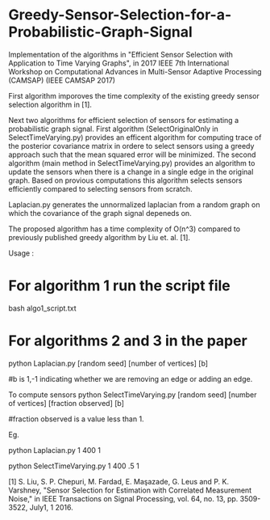 # Greedy-Sensor-Selection-for-a-Probabilistic-Graph-Signal
Implementation of the algorithms in
"Efficient Sensor Selection with Application to Time Varying Graphs",
in 2017 IEEE 7th International Workshop on Computational Advances in
Multi-Sensor Adaptive Processing (CAMSAP) (IEEE CAMSAP 2017)

First algorithm imporoves the time complexity of the 
existing greedy sensor selection algorithm in [1].

Next two algorithms for efficient selection of sensors for 
estimating a probabilistic graph signal. 
First algorithm (SelectOriginalOnly in SelectTimeVarying.py) provides 
an efficent algorithm for computing trace of the posterior covariance matrix
in ordere to select sensors using a greedy approach such that the 
mean squared error will be minimized. 
The second algorithm (main method in SelectTimeVarying.py) provides 
an algorithm to update the sensors when there is a change 
in a single edge in the original graph. Based on provious computations 
this algorithm selects sensors efficiently compared to selecting sensors 
from scratch. 

Laplacian.py generates the unnormalized laplacian from a random graph 
on which the covariance of the graph signal depeneds on.

The proposed algorithm has a time complexity of O(n^3) compared to 
previously published greedy algorithm by Liu et. al. [1].

Usage : 
# For algorithm 1 run the script file 
bash algo1_script.txt 
# For algorithms 2 and 3 in the paper 
python Laplacian.py [random seed] [number of vertices] [b]

#b is 1,-1 indicating whether we are removing an edge or adding an edge.

To compute sensors
python SelectTimeVarying.py [random seed] [number of vertices] [fraction observed] [b]

#fraction observed is a value less than 1. 

Eg. 

python Laplacian.py 1 400 1

python SelectTimeVarying.py 1 400 .5 1






[1] S. Liu, S. P. Chepuri, M. Fardad, E. Maşazade, G. Leus and P. K. Varshney, 
"Sensor Selection for Estimation with Correlated Measurement Noise," 
in IEEE Transactions on Signal Processing, 
vol. 64, no. 13, pp. 3509-3522, July1, 1 2016.
